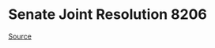 # Senate Joint Resolution 8206

[Source](http://lawfilesext.leg.wa.gov/biennium/2021-22/Pdf/Bills/Senate%20Joint%20Resolutions/8206.pdf)